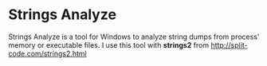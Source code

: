 # Strings Analyze

Strings Analyze is a tool for Windows to analyze string dumps from process' memory or executable files.
I use this tool with **strings2** from http://split-code.com/strings2.html

